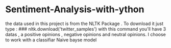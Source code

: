 # Sentiment-Analysis-with-ython
the data used in this project is from the NLTK Package . To download it just type :
      ### nltk.download('twitter_samples')
with this command you'll have 3 datas , a positive opinions , negative opinions and neutral opinions.
I choose to work with a classifiar Naive bayse model
